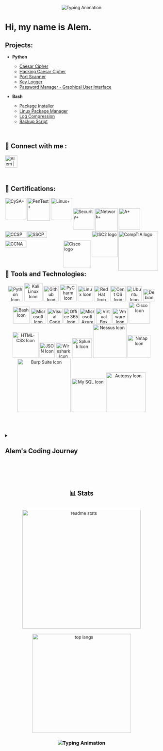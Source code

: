 <div align=center>
  
![Typing Animation](https://readme-typing-svg.herokuapp.com/?font=Righteous&size=25&center=true&vCenter=true&width=500&height=70&duration=4000&lines=Welcome+to+my+GitHub!&color=2577b1)
</div>

# Hi, my name is Alem. 

## Projects:

- <b>Python</b>
  - [Caesar Cipher](https://github.com/infinity-set/caesar_cipher)
  - [Hacking Caesar Cipher](https://github.com/infinity-set/hack_caesar)
  - [Port Scanner](https://github.com/infinity-set/port_scanner)
  - [Key Logger](https://github.com/infinity-set/key_logger)
  - [Password Manager - Graphical User Interface](https://github.com/infinity-set/password_manager)
 
- <b>Bash</b>
  - [Package Installer](https://github.com/infinity-set/package_installer)
  - [Linux Package Manager](https://github.com/infinity-set/linux_package_updater)
  - [Log Compression](https://github.com/infinity-set/log_compression)
  - [Backup Script](https://github.com/infinity-set/bash_backup_script)


<br>

## :iphone: Connect with me :

[<img align="left" alt="Alem | LinkedIn" width="40px" src="https://upload.wikimedia.org/wikipedia/commons/8/81/LinkedIn_icon.svg" />](https://www.linkedin.com/in/)

<br><br><br><br>
## :scroll: Certifications:

<img align="left" alt="CySA+" width="70px" src="https://github.com/infinity-set/infinity-set/assets/142350896/3840bd48-e4db-4a2e-9a97-18628d51f4d9" />
<img align="left" alt="PenTest+" width="75px" src="https://github.com/infinity-set/infinity-set/assets/142350896/c82f9e16-0839-40db-84c6-4070e170dfea" />
<img align="left" alt="Linux+" width="70px" src="https://github.com/infinity-set/infinity-set/assets/142350896/40f8aa9a-3971-47af-a170-1a1f8302f78f" />
<br><br>
<img align="left" alt="Security+" width="70px" src="https://github.com/infinity-set/infinity-set/assets/142350896/186d480d-9468-4af4-bfcc-c24a53ef5f81" />
<img align="left" alt="Network+" width="75px" src="https://github.com/infinity-set/infinity-set/assets/142350896/2ad3cd09-152d-4010-aef8-361e896e7118" />
<img align="left" alt="A+" width="70px" src="https://github.com/infinity-set/infinity-set/assets/142350896/8a2dbd52-9626-4b12-86fe-b7e6bfd55911" />

[<img align="right" alt="CompTIA logo" width="130px" src="https://upload.wikimedia.org/wikipedia/commons/6/62/Comptia-logo.svg" />](https://www.comptia.org/)

<br>

[<img align="right" alt="ISC2 logo" width="85px" src="https://upload.wikimedia.org/wikipedia/commons/8/8c/%28ISC%29%C2%B2_logo_%28vectorized%29.svg" />](https://www.isc2.org/)

<img align="left" alt="CCSP" width="70px" height="22px" src="https://github.com/infinity-set/infinity-set/assets/142350896/35541783-2f44-43d8-bec5-732481942327" />

<img align="left" alt="SSCP" width="65px" height="22px" src="https://github.com/infinity-set/infinity-set/assets/142350896/91d83ab1-682e-4277-bd1a-033da9100ce1" />

<br>
<br>

[<img align="right" alt="Cisco logo" width="90px" src="https://upload.wikimedia.org/wikipedia/commons/archive/6/64/20180706165010%21Cisco_logo.svg" />](https://www.cisco.com/) 
  
<img align="left" alt="CCNA" width="70px" height="22px" src="https://github.com/infinity-set/infinity-set/assets/142350896/f51dcb06-a2fa-4c8c-ba1a-8d495a68b6f6" />

<br><br>
<br><br>

## :hammer: Tools and Technologies:
<div align=center>
  
[<img  alt="Python Icon" width="50px" src="https://upload.wikimedia.org/wikipedia/commons/c/c3/Python-logo-notext.svg" />][python]
[<img alt="Kali Linux Icon" width="60px" src="https://upload.wikimedia.org/wikipedia/commons/2/2b/Kali-dragon-icon.svg" />][kali]
[<img  alt="Github Icon" width="50px" src="https://upload.wikimedia.org/wikipedia/commons/3/3f/Git_icon.svg" />][git]
[<img alt="PyCharm Icon" width="55px" src="https://upload.wikimedia.org/wikipedia/commons/1/1d/PyCharm_Icon.svg" />][pycharm]
[<img alt="Linux Icon" width="50px" src="https://upload.wikimedia.org/wikipedia/commons/3/35/Tux.svg" />][linux]
[<img alt="Red Hat Icon" width="50px" src="https://upload.wikimedia.org/wikipedia/commons/d/d8/Red_Hat_logo.svg" />][red_hat]
[<img alt="Cent OS Icon" width="50px" src="https://upload.wikimedia.org/wikipedia/commons/6/63/CentOS_color_logo.svg" />][cent_os]
[<img alt="Ubuntu Icon" width="50px" src="https://upload.wikimedia.org/wikipedia/commons/9/9e/UbuntuCoF.svg" />][ubuntu]
[<img alt="Debian Icon" width="40px" src="https://upload.wikimedia.org/wikipedia/commons/4/4a/Debian-OpenLogo.svg" />][debian]
[<img alt="Bash Icon" width="55px" src="https://upload.wikimedia.org/wikipedia/commons/4/4b/Bash_Logo_Colored.svg" />][bash]
[<img alt="Microsoft Icon" width="50px" src="https://upload.wikimedia.org/wikipedia/commons/3/34/Windows_logo_-_2012_derivative.svg" />][windows]
[<img alt="Visual Code Icon" width="50px" src="https://upload.wikimedia.org/wikipedia/commons/9/9a/Visual_Studio_Code_1.35_icon.svg" />][vscode]
[<img alt="Office 365 Icon" width="50px" src="https://upload.wikimedia.org/wikipedia/commons/0/0e/Microsoft_365_%282022%29.svg" />][office_365]
[<img alt="Microsoft Azure Icon" width="50px" src="https://upload.wikimedia.org/wikipedia/commons/f/fa/Microsoft_Azure.svg" />][azure]
[<img alt="Virtual Box Icon" width="50px" src="https://upload.wikimedia.org/wikipedia/commons/e/ea/Virtualbox_Faenza.svg" />][virtualbox]
[<img  alt="Vmware Icon" width="50px" src="https://upload.wikimedia.org/wikipedia/commons/5/5a/Vmware_workstation_16_icon.svg" />][vmware]
[<img alt="Cisco Icon" width="70px" src="https://upload.wikimedia.org/wikipedia/commons/archive/6/64/20180706165010%21Cisco_logo.svg" />][cisco]
[<img alt="HTML-CSS Icon" width="85px" src="https://upload.wikimedia.org/wikipedia/commons/1/10/CSS3_and_HTML5_logos_and_wordmarks.svg" />][html_css]
[<img alt="JSON Icon" width="50px" src="https://upload.wikimedia.org/wikipedia/commons/c/c9/JSON_vector_logo.svg" />][json]
[<img alt="Wireshark Icon" width="50px" src="https://upload.wikimedia.org/wikipedia/commons/d/df/Wireshark_icon.svg" />][wireshark]
[<img alt="Splunk Icon" width="65px" src="https://upload.wikimedia.org/wikipedia/commons/e/e8/Splunk-Logo.jpg" />][splunk]
[<img alt="Nessus Icon" width="110px" src="https://upload.wikimedia.org/wikipedia/commons/c/c1/Nessus-Professional-FullColor-RGB.svg" />][nessus]
[<img alt="Nmap Icon" width="75px" src="https://nmap.org/images/sitelogo.png" />][nmap]
[<img alt="Burp Suite Icon" width="175px" src="https://upload.wikimedia.org/wikipedia/commons/f/f2/Logo_of_PortSwigger.svg" />][burp_suite]
[<img alt="My SQL Icon" width="110px" src="https://upload.wikimedia.org/wikipedia/commons/0/0a/MySQL_textlogo.svg" />][my_sql]
[<img alt="Autopsy Icon" width="130px" src="https://www.autopsy.com/wp-content/uploads/2019/08/autopsy-logo.svg" />][autopsy]

[azure]: https://azure.microsoft.com/en-us
[json]: https://www.json.org/json-en.html
[vscode]: https://code.visualstudio.com/
[pycharm]: https://www.jetbrains.com/pycharm/
[kali]: https://www.kali.org/
[nmap]: https://nmap.org/
[burp_suite]: https://portswigger.net/burp
[my_sql]: https://www.mysql.com/
[html_css]: https://www.w3schools.com/html/
[office_365]: https://www.office.com/
[wireshark]: https://www.wireshark.org/
[nessus]: https://www.tenable.com/products/nessus
[splunk]: https://www.splunk.com/
[autopsy]: https://www.autopsy.com/
[red_hat]: https://www.redhat.com/
[windows]: https://www.microsoft.com/
[cisco]: https://www.cisco.com
[vmware]: https://www.vmware.com/products/workstation-pro.html 
[virtualbox]: https://www.virtualbox.org/
[python]: https://www.python.org/
[git]: https://git-scm.com/.org/
[linux]: https://www.linux.org/
[bash]: https://www.gnu.org/software/bash/
[cent_os]: https://www.centos.org/ 
[ubuntu]: https://ubuntu.com/
[debian]: https://www.debian.org/

</div>
<br><br><br>

<details>
 <summary><h2>Alem's Coding Journey</h2></summary>
   I started my coding journey as a
</details>

<br><br><br>

<h2 align="center"> 📊 Stats </h2>
<br>
<div align=center>
<img width=390 src="https://github-readme-stats-salesp07.vercel.app/api?username=infinity-set&count_private=true&show_icons=true&theme=react&rank_icon=github&border_radius=10" alt="readme stats" />
<br/><br>
<img width=325 align="center" src="https://github-readme-stats-salesp07.vercel.app/api/top-langs/?username=infinity-set&hide=HTML&langs_count=8&layout=compact&theme=react&border_radius=10&size_weight=0.5&count_weight=0.5&exclude_repo=github-readme-stats" alt="top langs" />
</div>

<h3 align="center">
  
![Typing Animation](https://readme-typing-svg.herokuapp.com/?font=Righteous&size=25&center=true&vCenter=true&width=500&height=70&duration=4000&lines=Thanks+for+visiting!&color=2577b1)

</h3>

<br/>


# 
